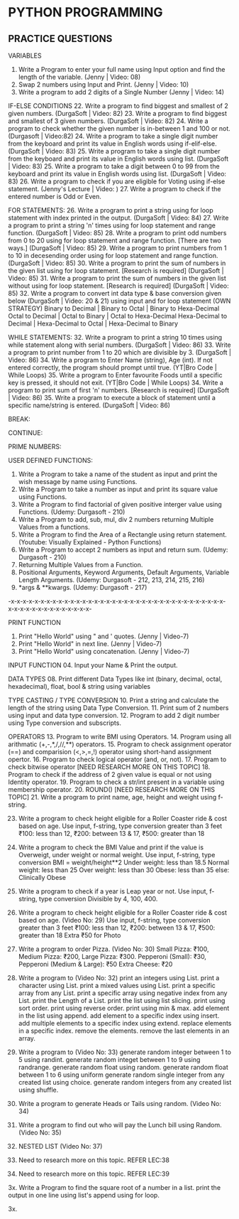 # PYTHON PROGRAMMING
## PRACTICE QUESTIONS

VARIABLES
01. Write a Program to enter your full name using Input option and find the length of the variable. (Jenny | Video: 08)
02. Swap 2 numbers using Input and Print. (Jenny | Video: 10)
03. Write a program to add 2 digits of a Single Number (Jenny | Video: 14)

IF-ELSE CONDITIONS
22. Write a program to find biggest and smallest of 2 given numbers. (DurgaSoft | Video: 82)
23. Write a program to find biggest and smallest of 3 given numbers. (DurgaSoft | Video: 82)
24. Write a program to check whether the given number is in-between 1 and 100 or not. (Durgasoft | Video:82)
24. Write a program to take a single digit number from the keyboard and print its value in English words using if-elif-else. (DurgaSoft | Video: 83)
25. Write a program to take a single digit number from the keyboard and print its value in English words using list. (DurgaSoft | Video: 83)
25. Write a program to take a digit between 0 to 99 from the keyboard and print its value in English words using list. (DurgaSoft | Video: 83)
26. Write a program to check if you are eligible for Voting using if-else statement. (Jenny's Lecture | Video: )
27. Write a program to check if the entered number is Odd or Even.

FOR STATEMENTS:
26. Write a program to print a string using for loop statement with index printed in the output. (DurgaSoft | Video: 84)
27. Write a program to print a string 'n' times using for loop statement and range function. (DurgaSoft | Video: 85)
28. Write a program to print odd numbers from 0 to 20 using for loop statement and range function. [There are two ways.] (DurgaSoft | Video: 85)
29. Write a program to print numbers from 1 to 10 in decesending order using for loop statement and range function. (DurgaSoft | Video: 85)
30. Write a program to print the sum of numbers in the given list using for loop statement. [Research is required] (DurgaSoft | Video: 85)
31. Write a program to print the sum of numbers in the given list without using for loop statement. [Research is required] (DurgaSoft | Video: 85)
32. Write a program to convert int data type & base conversion given below (DurgaSoft | Video: 20 & 21) using input and for loop statement (OWN STRATEGY)
      Binary to Decimal | Binary to Octal | Binary to Hexa-Decimal
      Octal to Decimal | Octal to Binary | Octal to Hexa-Decimal
      Hexa-Decimal to Decimal | Hexa-Decimal to Octal | Hexa-Decimal to Binary

WHILE STATEMENTS:
32. Write a program to print a string 10 times using while statement along with serial numbers. (DurgaSoft | Video: 86)
33. Write a program to print number from 1 to 20 which are divisible by 3. (DurgaSoft | Video: 86)
34. Write a program to Enter Name (string), Age (int). If not entered correctly, the program should prompt until true. (YT|Bro Code | While Loops)
35. Write a program to Enter favourite Foods until a specific key is pressed, it should not exit. (YT|Bro Code | While Loops)
34. Write a program to print sum of first 'n' numbers. [Research is required] (DurgaSoft | Video: 86)
35. Write a program to execute a block of statement until a specific name/string is entered. (DurgaSoft | Video: 86)

BREAK:

CONTINUE:

PRIME NUMBERS:

USER DEFINED FUNCTIONS:
1. Write a Program to take a name of the student as input and print the wish message by name using Functions.
2. Write a Program to take a number as input and print its square value using Functions.
3. Write a Program to find factorial of given positive interger value using Functions. (Udemy: Durgasoft - 210)
4. Write a Program to add, sub, mul, div 2 numbers returning Multiple Values from a functions.
5. Write a Program to find the Area of a Rectangle using return statement.(Youtube: Visually Explained - Python Functions)
6. Write a Program to accept 2 numbers as input and return sum. (Udemy: Durgasoft - 210)
7. Returning Multiple Values from a Function.
8. Positional Arguments, Keyword Arguments, Default Arguments, Variable Length Arguments. (Udemy: Durgasoft - 212, 213, 214, 215, 216)
9. *args & **kwargs. (Udemy: Durgasoft - 217)



-x-x-x-x-x-x-x-x-x-x-x-x-x-x-x-x-x-x-x-x-x-x-x-x-x-x-x-x-x-x-x-x-x-x-x-x-x-x-x-x-x-x-x-x-x-x-x-x-x-x-

PRINT FUNCTION
01. Print "Hello World" using " and ' quotes. (Jenny | Video-7)
02. Print "Hello World" in next line. (Jenny | Video-7)
03. Print "Hello World" using concatenation. (Jenny | Video-7)

INPUT FUNCTION
04. Input your Name & Print the output.



DATA TYPES
08. Print different Data Types like int (binary, decimal, octal, hexadecimal), float, bool & string using variables

TYPE CASTING / TYPE CONVERSION
10. Print a string and calculate the length of the string using Data Type Conversion.
11. Print sum of 2 numbers using input and data type conversion.
12. Program to add 2 digit number using Type conversion and subscripts.

OPERATORS
13. Program to write BMI using Operators.
14. Program using all arithmatic (+,-,*,/,//,**) operators.
15. Program to check assignment operator (==) and comparision (<,>,=,!) operator using short-hand assignment opertor.
16. Program to check logical operator (and, or, not).
17. Program to check bitwise operator [NEED RESEARCH MORE ON THIS TOPIC]
18. Program to check if the address of 2 given value is equal or not using Identity operator.
19. Program to check a str/int present in a variable using membership operator.
20. ROUND() [NEED RESEARCH MORE ON THIS TOPIC]
21. Write a program to print name, age, height and weight using f-string.




23. Write a program to check height eligible for a Roller Coaster ride & cost based on age.
      Use input, f-string, type conversion
      greater than 3 feet
      ₹100: less than 12, ₹200: between 13 & 17, ₹500: greater than 18

24. Write a program to check the BMI Value and print if the value is Overweigt, under weight or normal weight.
      Use input, f-string, type conversion
      BMI = weight/height**2
      Under weight: less than 18.5
      Normal weight: less than 25
      Over weight: less than 30
      Obese: less than 35
      else: Clinically Obese

25. Write a program to check if a year is Leap year or not.
      Use input, f-string, type conversion
      Divisible by 4, 100, 400.

26. Write a program to check height eligible for a Roller Coaster ride & cost based on age. (Video No: 29)
      Use input, f-string, type conversion
      greater than 3 feet
      ₹100: less than 12, ₹200: between 13 & 17, ₹500: greater than 18
      Extra ₹50 for Photo

27. Write a program to order Pizza. (Video No: 30)
      Small Pizza: ₹100, Medium Pizza: ₹200, Large Pizza: ₹300.
      Pepperoni (Small): ₹30, Pepperoni (Medium & Large): ₹50
      Extra Cheese: ₹20

28. Write a program to (Video No: 32)
      print an integers using List.
      print a character using List.
      print a mixed values using List.
      print a specific array from any List.
      print a specific array using negative index from any List.
      print the Length of a List.
      print the list using list slicing.
      print using sort order.
      print using reverse order.
      print using min & max.
      add element in the list using append.
      add element to a specific index using insert.
      add multiple elements to a specific index using extend.
      replace elements in a specific index.
      remove the elements.
      remove the last elements in an array.
      
29. Write a program to (Video No: 33)
      generate random integer between 1 to 5 using randint.
      generate random integet between 1 to 9 using randrange.
      generate random float using random.
      generate random float between 1 to 6 using uniform
      generate random single integer from any created list using choice.
      generate random integers from any created list using shuffle.

30. Write a program to generate Heads or Tails using random. (Video No: 34)

31. Write a program to find out who will pay the Lunch bill using Random. (Video No: 35)

32. NESTED LIST (Video No: 37)

33. Need to research more on this topic. REFER LEC:38

34. Need to research more on this topic. REFER LEC:39

3x. Write a Program to
      find the square root of a number in a list.
      print the output in one line using list's append using for loop.

3x. 
